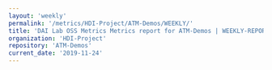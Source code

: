```yaml
---
layout: 'weekly'
permalink: '/metrics/HDI-Project/ATM-Demos/WEEKLY/'
title: 'DAI Lab OSS Metrics Metrics report for ATM-Demos | WEEKLY-REPORT-2019-11-24'
organization: 'HDI-Project'
repository: 'ATM-Demos'
current_date: '2019-11-24'
---
```

